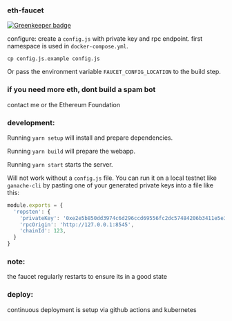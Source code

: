 ### eth-faucet

[![Greenkeeper badge](https://badges.greenkeeper.io/MetaMask/eth-faucet.svg?token=126240abfcbf915f71b337dfc332d4ad63e362166827d61078593e2ae20aff36&ts=1501793671323)](https://greenkeeper.io/)

configure:
create a `config.js` with private key and rpc endpoint.
first namespace is used in `docker-compose.yml`.
```
cp config.js.example config.js
```

Or pass the environment variable `FAUCET_CONFIG_LOCATION` to the build step.

### if you need more eth, dont build a spam bot

contact me or the Ethereum Foundation

### development:

Running `yarn setup` will install and prepare dependencies.

Running `yarn build` will prepare the webapp.

Running `yarn start` starts the server.

Will not work without a `config.js` file. You can run it on a local testnet like `ganache-cli` by pasting one of your generated private keys into a file like this:

```javascript
module.exports = {
  'ropsten': {
    'privateKey': '0xe2e5b850dd3974c6d296ccd69556fc2dc57484206b3411e5e3de1fc54f5afcf8',
    'rpcOrigin': 'http://127.0.0.1:8545',
    'chainId': 123,
  }
}
```

### note:
the faucet regularly restarts to ensure its in a good state

### deploy:
continuous deployment is setup via github actions and kubernetes
